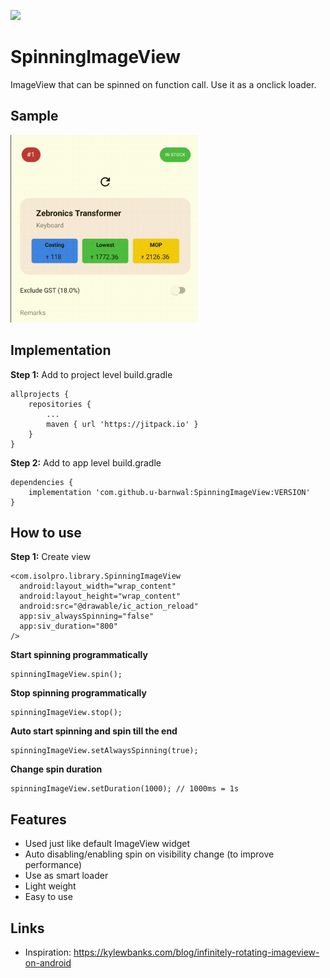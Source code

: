 [![](https://jitpack.io/v/u-barnwal/SpinningImageView.svg)](https://jitpack.io/#u-barnwal/SpinningImageView)
# SpinningImageView

ImageView that can be spinned on function call. Use it as a onclick loader.

## Sample
<img  src="./samples/preview1.gif"  height="300">

## Implementation
**Step 1:** Add to project level build.gradle

    allprojects {
		repositories {
			...
			maven { url 'https://jitpack.io' }
		}
	}

**Step 2:** Add to app level build.gradle

	dependencies {
	    implementation 'com.github.u-barnwal:SpinningImageView:VERSION'
	}
## How to use
**Step 1:** Create view

    <com.isolpro.library.SpinningImageView
      android:layout_width="wrap_content"
      android:layout_height="wrap_content"
      android:src="@drawable/ic_action_reload"
      app:siv_alwaysSpinning="false"
      app:siv_duration="800"
    />

**Start spinning programmatically**

    spinningImageView.spin();

**Stop spinning programmatically**

    spinningImageView.stop();

**Auto start spinning and spin till the end**

    spinningImageView.setAlwaysSpinning(true);

**Change spin duration**

    spinningImageView.setDuration(1000); // 1000ms = 1s

## Features

 - Used just like default ImageView widget
 - Auto disabling/enabling spin on visibility change (to improve performance)
 - Use as smart loader
 - Light weight
 - Easy to use

## Links
 - Inspiration: https://kylewbanks.com/blog/infinitely-rotating-imageview-on-android
